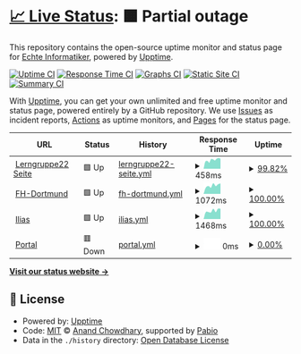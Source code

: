 # [📈 Live Status](https://stud-lerngruppe22.github.io/Status): <!--live status--> **🟧 Partial outage**

This repository contains the open-source uptime monitor and status page for [Echte Informatiker](https://stud-lerngruppe22.github.io/Status), powered by [Upptime](https://github.com/upptime/upptime).

[![Uptime CI](https://github.com/stud-lerngruppe22/Status/workflows/Uptime%20CI/badge.svg)](https://github.com/stud-lerngruppe22/Status/actions?query=workflow%3A%22Uptime+CI%22)
[![Response Time CI](https://github.com/stud-lerngruppe22/Status/workflows/Response%20Time%20CI/badge.svg)](https://github.com/stud-lerngruppe22/Status/actions?query=workflow%3A%22Response+Time+CI%22)
[![Graphs CI](https://github.com/stud-lerngruppe22/Status/workflows/Graphs%20CI/badge.svg)](https://github.com/stud-lerngruppe22/Status/actions?query=workflow%3A%22Graphs+CI%22)
[![Static Site CI](https://github.com/stud-lerngruppe22/Status/workflows/Static%20Site%20CI/badge.svg)](https://github.com/stud-lerngruppe22/Status/actions?query=workflow%3A%22Static+Site+CI%22)
[![Summary CI](https://github.com/stud-lerngruppe22/Status/workflows/Summary%20CI/badge.svg)](https://github.com/stud-lerngruppe22/Status/actions?query=workflow%3A%22Summary+CI%22)

With [Upptime](https://upptime.js.org), you can get your own unlimited and free uptime monitor and status page, powered entirely by a GitHub repository. We use [Issues](https://github.com/stud-lerngruppe22/Status/issues) as incident reports, [Actions](https://github.com/stud-lerngruppe22/Status/actions) as uptime monitors, and [Pages](https://stud-lerngruppe22.github.io/Status) for the status page.

<!--start: status pages-->
<!-- This summary is generated by Upptime (https://github.com/upptime/upptime) -->
<!-- Do not edit this manually, your changes will be overwritten -->
<!-- prettier-ignore -->
| URL | Status | History | Response Time | Uptime |
| --- | ------ | ------- | ------------- | ------ |
| <img alt="" src="https://stud-lerngruppe22.great-site.net/favicon.ico" height="13"> [Lerngruppe22 Seite](stud-lerngruppe22.great-site.net) | 🟩 Up | [lerngruppe22-seite.yml](https://github.com/stud-lerngruppe22/Status/commits/HEAD/history/lerngruppe22-seite.yml) | <details><summary><img alt="Response time graph" src="./graphs/lerngruppe22-seite/response-time-week.png" height="20"> 458ms</summary><br><a href="https://stud-lerngruppe22.github.io/Status/history/lerngruppe22-seite"><img alt="Response time 442" src="https://img.shields.io/endpoint?url=https%3A%2F%2Fraw.githubusercontent.com%2Fstud-lerngruppe22%2FStatus%2FHEAD%2Fapi%2Flerngruppe22-seite%2Fresponse-time.json"></a><br><a href="https://stud-lerngruppe22.github.io/Status/history/lerngruppe22-seite"><img alt="24-hour response time 320" src="https://img.shields.io/endpoint?url=https%3A%2F%2Fraw.githubusercontent.com%2Fstud-lerngruppe22%2FStatus%2FHEAD%2Fapi%2Flerngruppe22-seite%2Fresponse-time-day.json"></a><br><a href="https://stud-lerngruppe22.github.io/Status/history/lerngruppe22-seite"><img alt="7-day response time 458" src="https://img.shields.io/endpoint?url=https%3A%2F%2Fraw.githubusercontent.com%2Fstud-lerngruppe22%2FStatus%2FHEAD%2Fapi%2Flerngruppe22-seite%2Fresponse-time-week.json"></a><br><a href="https://stud-lerngruppe22.github.io/Status/history/lerngruppe22-seite"><img alt="30-day response time 506" src="https://img.shields.io/endpoint?url=https%3A%2F%2Fraw.githubusercontent.com%2Fstud-lerngruppe22%2FStatus%2FHEAD%2Fapi%2Flerngruppe22-seite%2Fresponse-time-month.json"></a><br><a href="https://stud-lerngruppe22.github.io/Status/history/lerngruppe22-seite"><img alt="1-year response time 442" src="https://img.shields.io/endpoint?url=https%3A%2F%2Fraw.githubusercontent.com%2Fstud-lerngruppe22%2FStatus%2FHEAD%2Fapi%2Flerngruppe22-seite%2Fresponse-time-year.json"></a></details> | <details><summary><a href="https://stud-lerngruppe22.github.io/Status/history/lerngruppe22-seite">99.82%</a></summary><a href="https://stud-lerngruppe22.github.io/Status/history/lerngruppe22-seite"><img alt="All-time uptime 99.92%" src="https://img.shields.io/endpoint?url=https%3A%2F%2Fraw.githubusercontent.com%2Fstud-lerngruppe22%2FStatus%2FHEAD%2Fapi%2Flerngruppe22-seite%2Fuptime.json"></a><br><a href="https://stud-lerngruppe22.github.io/Status/history/lerngruppe22-seite"><img alt="24-hour uptime 100.00%" src="https://img.shields.io/endpoint?url=https%3A%2F%2Fraw.githubusercontent.com%2Fstud-lerngruppe22%2FStatus%2FHEAD%2Fapi%2Flerngruppe22-seite%2Fuptime-day.json"></a><br><a href="https://stud-lerngruppe22.github.io/Status/history/lerngruppe22-seite"><img alt="7-day uptime 99.82%" src="https://img.shields.io/endpoint?url=https%3A%2F%2Fraw.githubusercontent.com%2Fstud-lerngruppe22%2FStatus%2FHEAD%2Fapi%2Flerngruppe22-seite%2Fuptime-week.json"></a><br><a href="https://stud-lerngruppe22.github.io/Status/history/lerngruppe22-seite"><img alt="30-day uptime 99.96%" src="https://img.shields.io/endpoint?url=https%3A%2F%2Fraw.githubusercontent.com%2Fstud-lerngruppe22%2FStatus%2FHEAD%2Fapi%2Flerngruppe22-seite%2Fuptime-month.json"></a><br><a href="https://stud-lerngruppe22.github.io/Status/history/lerngruppe22-seite"><img alt="1-year uptime 99.92%" src="https://img.shields.io/endpoint?url=https%3A%2F%2Fraw.githubusercontent.com%2Fstud-lerngruppe22%2FStatus%2FHEAD%2Fapi%2Flerngruppe22-seite%2Fuptime-year.json"></a></details>
| <img alt="" src="https://icons.duckduckgo.com/ip3/www.fh-dortmund.de.ico" height="13"> [FH-Dortmund](https://www.fh-dortmund.de/) | 🟩 Up | [fh-dortmund.yml](https://github.com/stud-lerngruppe22/Status/commits/HEAD/history/fh-dortmund.yml) | <details><summary><img alt="Response time graph" src="./graphs/fh-dortmund/response-time-week.png" height="20"> 1072ms</summary><br><a href="https://stud-lerngruppe22.github.io/Status/history/fh-dortmund"><img alt="Response time 1119" src="https://img.shields.io/endpoint?url=https%3A%2F%2Fraw.githubusercontent.com%2Fstud-lerngruppe22%2FStatus%2FHEAD%2Fapi%2Ffh-dortmund%2Fresponse-time.json"></a><br><a href="https://stud-lerngruppe22.github.io/Status/history/fh-dortmund"><img alt="24-hour response time 1027" src="https://img.shields.io/endpoint?url=https%3A%2F%2Fraw.githubusercontent.com%2Fstud-lerngruppe22%2FStatus%2FHEAD%2Fapi%2Ffh-dortmund%2Fresponse-time-day.json"></a><br><a href="https://stud-lerngruppe22.github.io/Status/history/fh-dortmund"><img alt="7-day response time 1072" src="https://img.shields.io/endpoint?url=https%3A%2F%2Fraw.githubusercontent.com%2Fstud-lerngruppe22%2FStatus%2FHEAD%2Fapi%2Ffh-dortmund%2Fresponse-time-week.json"></a><br><a href="https://stud-lerngruppe22.github.io/Status/history/fh-dortmund"><img alt="30-day response time 1122" src="https://img.shields.io/endpoint?url=https%3A%2F%2Fraw.githubusercontent.com%2Fstud-lerngruppe22%2FStatus%2FHEAD%2Fapi%2Ffh-dortmund%2Fresponse-time-month.json"></a><br><a href="https://stud-lerngruppe22.github.io/Status/history/fh-dortmund"><img alt="1-year response time 1119" src="https://img.shields.io/endpoint?url=https%3A%2F%2Fraw.githubusercontent.com%2Fstud-lerngruppe22%2FStatus%2FHEAD%2Fapi%2Ffh-dortmund%2Fresponse-time-year.json"></a></details> | <details><summary><a href="https://stud-lerngruppe22.github.io/Status/history/fh-dortmund">100.00%</a></summary><a href="https://stud-lerngruppe22.github.io/Status/history/fh-dortmund"><img alt="All-time uptime 99.99%" src="https://img.shields.io/endpoint?url=https%3A%2F%2Fraw.githubusercontent.com%2Fstud-lerngruppe22%2FStatus%2FHEAD%2Fapi%2Ffh-dortmund%2Fuptime.json"></a><br><a href="https://stud-lerngruppe22.github.io/Status/history/fh-dortmund"><img alt="24-hour uptime 100.00%" src="https://img.shields.io/endpoint?url=https%3A%2F%2Fraw.githubusercontent.com%2Fstud-lerngruppe22%2FStatus%2FHEAD%2Fapi%2Ffh-dortmund%2Fuptime-day.json"></a><br><a href="https://stud-lerngruppe22.github.io/Status/history/fh-dortmund"><img alt="7-day uptime 100.00%" src="https://img.shields.io/endpoint?url=https%3A%2F%2Fraw.githubusercontent.com%2Fstud-lerngruppe22%2FStatus%2FHEAD%2Fapi%2Ffh-dortmund%2Fuptime-week.json"></a><br><a href="https://stud-lerngruppe22.github.io/Status/history/fh-dortmund"><img alt="30-day uptime 100.00%" src="https://img.shields.io/endpoint?url=https%3A%2F%2Fraw.githubusercontent.com%2Fstud-lerngruppe22%2FStatus%2FHEAD%2Fapi%2Ffh-dortmund%2Fuptime-month.json"></a><br><a href="https://stud-lerngruppe22.github.io/Status/history/fh-dortmund"><img alt="1-year uptime 99.99%" src="https://img.shields.io/endpoint?url=https%3A%2F%2Fraw.githubusercontent.com%2Fstud-lerngruppe22%2FStatus%2FHEAD%2Fapi%2Ffh-dortmund%2Fuptime-year.json"></a></details>
| <img alt="" src="https://icons.duckduckgo.com/ip3/www.ilias.fh-dortmund.de.ico" height="13"> [Ilias](https://www.ilias.fh-dortmund.de) | 🟩 Up | [ilias.yml](https://github.com/stud-lerngruppe22/Status/commits/HEAD/history/ilias.yml) | <details><summary><img alt="Response time graph" src="./graphs/ilias/response-time-week.png" height="20"> 1468ms</summary><br><a href="https://stud-lerngruppe22.github.io/Status/history/ilias"><img alt="Response time 1520" src="https://img.shields.io/endpoint?url=https%3A%2F%2Fraw.githubusercontent.com%2Fstud-lerngruppe22%2FStatus%2FHEAD%2Fapi%2Filias%2Fresponse-time.json"></a><br><a href="https://stud-lerngruppe22.github.io/Status/history/ilias"><img alt="24-hour response time 1244" src="https://img.shields.io/endpoint?url=https%3A%2F%2Fraw.githubusercontent.com%2Fstud-lerngruppe22%2FStatus%2FHEAD%2Fapi%2Filias%2Fresponse-time-day.json"></a><br><a href="https://stud-lerngruppe22.github.io/Status/history/ilias"><img alt="7-day response time 1468" src="https://img.shields.io/endpoint?url=https%3A%2F%2Fraw.githubusercontent.com%2Fstud-lerngruppe22%2FStatus%2FHEAD%2Fapi%2Filias%2Fresponse-time-week.json"></a><br><a href="https://stud-lerngruppe22.github.io/Status/history/ilias"><img alt="30-day response time 1443" src="https://img.shields.io/endpoint?url=https%3A%2F%2Fraw.githubusercontent.com%2Fstud-lerngruppe22%2FStatus%2FHEAD%2Fapi%2Filias%2Fresponse-time-month.json"></a><br><a href="https://stud-lerngruppe22.github.io/Status/history/ilias"><img alt="1-year response time 1520" src="https://img.shields.io/endpoint?url=https%3A%2F%2Fraw.githubusercontent.com%2Fstud-lerngruppe22%2FStatus%2FHEAD%2Fapi%2Filias%2Fresponse-time-year.json"></a></details> | <details><summary><a href="https://stud-lerngruppe22.github.io/Status/history/ilias">100.00%</a></summary><a href="https://stud-lerngruppe22.github.io/Status/history/ilias"><img alt="All-time uptime 99.85%" src="https://img.shields.io/endpoint?url=https%3A%2F%2Fraw.githubusercontent.com%2Fstud-lerngruppe22%2FStatus%2FHEAD%2Fapi%2Filias%2Fuptime.json"></a><br><a href="https://stud-lerngruppe22.github.io/Status/history/ilias"><img alt="24-hour uptime 100.00%" src="https://img.shields.io/endpoint?url=https%3A%2F%2Fraw.githubusercontent.com%2Fstud-lerngruppe22%2FStatus%2FHEAD%2Fapi%2Filias%2Fuptime-day.json"></a><br><a href="https://stud-lerngruppe22.github.io/Status/history/ilias"><img alt="7-day uptime 100.00%" src="https://img.shields.io/endpoint?url=https%3A%2F%2Fraw.githubusercontent.com%2Fstud-lerngruppe22%2FStatus%2FHEAD%2Fapi%2Filias%2Fuptime-week.json"></a><br><a href="https://stud-lerngruppe22.github.io/Status/history/ilias"><img alt="30-day uptime 100.00%" src="https://img.shields.io/endpoint?url=https%3A%2F%2Fraw.githubusercontent.com%2Fstud-lerngruppe22%2FStatus%2FHEAD%2Fapi%2Filias%2Fuptime-month.json"></a><br><a href="https://stud-lerngruppe22.github.io/Status/history/ilias"><img alt="1-year uptime 99.85%" src="https://img.shields.io/endpoint?url=https%3A%2F%2Fraw.githubusercontent.com%2Fstud-lerngruppe22%2FStatus%2FHEAD%2Fapi%2Filias%2Fuptime-year.json"></a></details>
| <img alt="" src="https://icons.duckduckgo.com/ip3/portal.fh-dortmund.de.ico" height="13"> [Portal](https://portal.fh-dortmund.de/) | 🟥 Down | [portal.yml](https://github.com/stud-lerngruppe22/Status/commits/HEAD/history/portal.yml) | <details><summary><img alt="Response time graph" src="./graphs/portal/response-time-week.png" height="20"> 0ms</summary><br><a href="https://stud-lerngruppe22.github.io/Status/history/portal"><img alt="Response time 677" src="https://img.shields.io/endpoint?url=https%3A%2F%2Fraw.githubusercontent.com%2Fstud-lerngruppe22%2FStatus%2FHEAD%2Fapi%2Fportal%2Fresponse-time.json"></a><br><a href="https://stud-lerngruppe22.github.io/Status/history/portal"><img alt="24-hour response time 0" src="https://img.shields.io/endpoint?url=https%3A%2F%2Fraw.githubusercontent.com%2Fstud-lerngruppe22%2FStatus%2FHEAD%2Fapi%2Fportal%2Fresponse-time-day.json"></a><br><a href="https://stud-lerngruppe22.github.io/Status/history/portal"><img alt="7-day response time 0" src="https://img.shields.io/endpoint?url=https%3A%2F%2Fraw.githubusercontent.com%2Fstud-lerngruppe22%2FStatus%2FHEAD%2Fapi%2Fportal%2Fresponse-time-week.json"></a><br><a href="https://stud-lerngruppe22.github.io/Status/history/portal"><img alt="30-day response time 716" src="https://img.shields.io/endpoint?url=https%3A%2F%2Fraw.githubusercontent.com%2Fstud-lerngruppe22%2FStatus%2FHEAD%2Fapi%2Fportal%2Fresponse-time-month.json"></a><br><a href="https://stud-lerngruppe22.github.io/Status/history/portal"><img alt="1-year response time 677" src="https://img.shields.io/endpoint?url=https%3A%2F%2Fraw.githubusercontent.com%2Fstud-lerngruppe22%2FStatus%2FHEAD%2Fapi%2Fportal%2Fresponse-time-year.json"></a></details> | <details><summary><a href="https://stud-lerngruppe22.github.io/Status/history/portal">0.00%</a></summary><a href="https://stud-lerngruppe22.github.io/Status/history/portal"><img alt="All-time uptime 95.96%" src="https://img.shields.io/endpoint?url=https%3A%2F%2Fraw.githubusercontent.com%2Fstud-lerngruppe22%2FStatus%2FHEAD%2Fapi%2Fportal%2Fuptime.json"></a><br><a href="https://stud-lerngruppe22.github.io/Status/history/portal"><img alt="24-hour uptime 0.00%" src="https://img.shields.io/endpoint?url=https%3A%2F%2Fraw.githubusercontent.com%2Fstud-lerngruppe22%2FStatus%2FHEAD%2Fapi%2Fportal%2Fuptime-day.json"></a><br><a href="https://stud-lerngruppe22.github.io/Status/history/portal"><img alt="7-day uptime 0.00%" src="https://img.shields.io/endpoint?url=https%3A%2F%2Fraw.githubusercontent.com%2Fstud-lerngruppe22%2FStatus%2FHEAD%2Fapi%2Fportal%2Fuptime-week.json"></a><br><a href="https://stud-lerngruppe22.github.io/Status/history/portal"><img alt="30-day uptime 67.55%" src="https://img.shields.io/endpoint?url=https%3A%2F%2Fraw.githubusercontent.com%2Fstud-lerngruppe22%2FStatus%2FHEAD%2Fapi%2Fportal%2Fuptime-month.json"></a><br><a href="https://stud-lerngruppe22.github.io/Status/history/portal"><img alt="1-year uptime 95.96%" src="https://img.shields.io/endpoint?url=https%3A%2F%2Fraw.githubusercontent.com%2Fstud-lerngruppe22%2FStatus%2FHEAD%2Fapi%2Fportal%2Fuptime-year.json"></a></details>

<!--end: status pages-->

[**Visit our status website →**](https://stud-lerngruppe22.github.io/Status)

## 📄 License

- Powered by: [Upptime](https://github.com/upptime/upptime)
- Code: [MIT](./LICENSE) © [Anand Chowdhary](https://anandchowdhary.com), supported by [Pabio](https://pabio.com)
- Data in the `./history` directory: [Open Database License](https://opendatacommons.org/licenses/odbl/1-0/)
